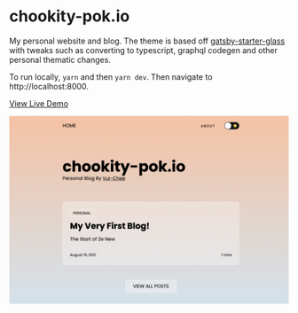 # chookity-pok.io

My personal website and blog. The theme is based off [gatsby-starter-glass](https://github.com/yinkakun/gatsby-starter-glass)
with tweaks such as converting to typescript, graphql codegen and other personal thematic changes.

To run locally, `yarn` and then `yarn dev`. Then navigate to http://localhost:8000.

[View Live Demo](https://chookity-pok-io.vercel.app/)

![demo site screenshot](./light-theme.png)
